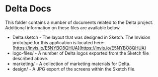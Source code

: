 # Delta Docs

This folder contains a number of documents related to the Delta project. 
Additional information on these files are available below.

* Delta.sketch - The layout that was designed in Sketch. The Invision prototype
for this application is located here: [https://invis.io/E5NYBO8QHUA](https://invis.io/E5NYBO8QHUA)
* logo-files/ - A number of Delta logos exported from the Sketch file described
above.
* marketing/ - A collection of marketing materials for Delta.
* design/ - A JPG export of the screens within the Sketch file. 